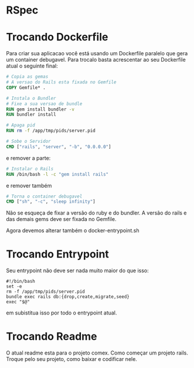 # RSpec

# Trocando Dockerfile
Para criar sua aplicacao você está usando um Dockerfile paralelo que gera um container debugavel. Para trocalo basta acrescentar ao seu Dockerfile atual o seguinte final:

```Dockerfile
# Copia as gemas
# A versao do Rails esta fixada no Gemfile
COPY Gemfile* .

# Instala o Bundler
# Fixe a sua versao de bundle
RUN gem install bundler -v
RUN bundler install

# Apaga pid
RUN rm -f /app/tmp/pids/server.pid

# Sobe o Servidor
CMD ["rails", "server", "-b", "0.0.0.0"]
```
e remover a parte:
```Dockerfile
# Instalar o Rails
RUN /bin/bash -l -c "gem install rails"

```
e remover também
```Dockerfile
# Torna o container debugavel
CMD ["sh", "-c", "sleep infinity"]

```
Não se esqueça de fixar a versão do ruby e do bundler. A versão do rails e das demais gems deve ser fixada no Gemfile.

Agora devemos alterar também o docker-entrypoint.sh
# Trocando Entrypoint
Seu entrypoint não deve ser nada muito maior do que isso:
```shell
#!/bin/bash
set -e
rm -f /app/tmp/pids/server.pid
bundle exec rails db:{drop,create,migrate,seed}
exec "$@"
```
em subistitua isso por todo o entrypoint atual.
# Trocando Readme
O atual readme esta para o projeto comex. Como começar um projeto rails. Troque pelo seu projeto, como baixar e codificar nele.
